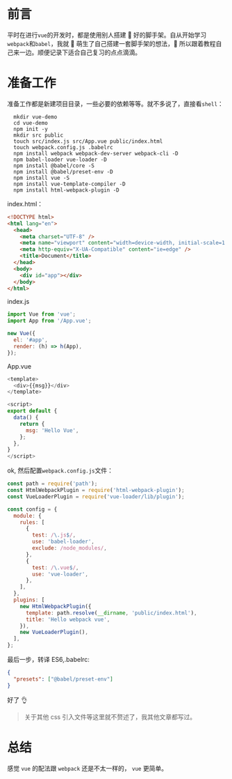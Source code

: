 # 前言

平时在进行`vue`的开发时，都是使用别人搭建  好的脚手架。自从开始学习`webpack`和`babel`，我就  萌生了自己搭建一套脚手架的想法， 所以跟着教程自己来一边。顺便记录下适合自己复习的点点滴滴。

# 准备工作

准备工作都是新建项目目录，一些必要的依赖等等。就不多说了，直接看`shell`：

```shell
  mkdir vue-demo
  cd vue-demo
  npm init -y
  mkdir src public
  touch src/index.js src/App.vue public/index.html
  touch webpack.config.js .babelrc
  npm install webpack webpack-dev-server webpack-cli -D
  npm babel-loader vue-loader -D
  npm install @babel/core -S
  npm install @babel/preset-env -D
  npm install vue -S
  npm install vue-template-compiler -D
  npm install html-webpack-plugin -D
```

index.html：

```html
<!DOCTYPE html>
<html lang="en">
  <head>
    <meta charset="UTF-8" />
    <meta name="viewport" content="width=device-width, initial-scale=1.0" />
    <meta http-equiv="X-UA-Compatible" content="ie=edge" />
    <title>Document</title>
  </head>
  <body>
    <div id="app"></div>
  </body>
</html>
```

index.js

```js
import Vue from 'vue';
import App from '/App.vue';

new Vue({
  el: '#app',
  render: (h) => h(App),
});
```

App.vue

```js
<template>
  <div>{{msg}}</div>
</template>

<script>
export default {
  data() {
    return {
      msg: 'Hello Vue',
    };
  },
}
</script>
```

ok, 然后配置`webpack.config.js`文件：

```js
const path = require('path');
const HtmlWebpackPlugin = require('html-webpack-plugin');
const VueLoaderPlugin = require('vue-loader/lib/plugin');

const config = {
  module: {
    rules: [
      {
        test: /\.js$/,
        use: 'babel-loader',
        exclude: /node_modules/,
      },
      {
        test: /\.vue$/,
        use: 'vue-loader',
      },
    ],
  },
  plugins: [
    new HtmlWebpackPlugin({
      template: path.resolve(__dirname, 'public/index.html'),
      title: 'Hello webpack vue',
    }),
    new VueLoaderPlugin(),
  ],
};
```

最后一步，转译 ES6,.babelrc:

```json
{
  "presets": ["@babel/preset-env"]
}
```

好了 👌

> 关于其他 css 引入文件等这里就不赘述了，我其他文章都写过。

# 总结

感觉 `vue` 的配法跟 `webpack` 还是不太一样的， `vue` 更简单。
